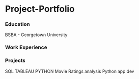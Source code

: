 # Project-Portfolio

### Education 
BSBA - Georgetown University

### Work Experience


### Projects 
SQL 
TABLEAU
PYTHON Movie Ratings analysis
Python app dev
